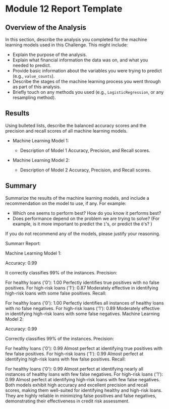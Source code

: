 # Module 12 Report Template

## Overview of the Analysis

In this section, describe the analysis you completed for the machine learning models used in this Challenge. This might include:

* Explain the purpose of the analysis.
* Explain what financial information the data was on, and what you needed to predict.
* Provide basic information about the variables you were trying to predict (e.g., `value_counts`).
* Describe the stages of the machine learning process you went through as part of this analysis.
* Briefly touch on any methods you used (e.g., `LogisticRegression`, or any resampling method).

## Results

Using bulleted lists, describe the balanced accuracy scores and the precision and recall scores of all machine learning models.

* Machine Learning Model 1:
  * Description of Model 1 Accuracy, Precision, and Recall scores.



* Machine Learning Model 2:
  * Description of Model 2 Accuracy, Precision, and Recall scores.

## Summary

Summarize the results of the machine learning models, and include a recommendation on the model to use, if any. For example:
* Which one seems to perform best? How do you know it performs best?
* Does performance depend on the problem we are trying to solve? (For example, is it more important to predict the `1`'s, or predict the `0`'s? )

If you do not recommend any of the models, please justify your reasoning.

Summarr Report:


Machine Learning Model 1:

Accuracy: 0.99

It correctly classifies 99% of the instances.
Precision:

For healthy loans ('0'): 1.00
Perfectly identifies true positives with no false positives.
For high-risk loans ('1'): 0.87
Moderately effective in identifying high-risk loans with some false positives.
Recall:

For healthy loans ('0'): 1.00
Perfectly identifies all instances of healthy loans with no false negatives.
For high-risk loans ('1'): 0.89
Moderately effective in identifying high-risk loans with some false negatives.
Machine Learning Model 2:

Accuracy: 0.99

Correctly classifies 99% of the instances.
Precision:

For healthy loans ('0'): 0.99
Almost perfect at identifying true positives with few false positives.
For high-risk loans ('1'): 0.99
Almost perfect at identifying high-risk loans with few false positives.
Recall:

For healthy loans ('0'): 0.99
Almost perfect at identifying nearly all instances of healthy loans with few false negatives.
For high-risk loans ('1'): 0.99
Almost perfect at identifying high-risk loans with few false negatives.
Both models exhibit high accuracy and excellent precision and recall scores, making them well-suited for identifying healthy and high-risk loans. They are highly reliable in minimizing false positives and false negatives, demonstrating their effectiveness in credit risk assessment.